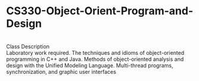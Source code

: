 # CS330-Object-Orient-Program-and-Design
<br/>Class Description 
<br/>Laboratory work required. The techniques and idioms of object-oriented programming in C++ and Java. 
Methods of object-oriented analysis and design with the Unified Modeling Language. Multi-thread programs, 
synchronization, and graphic user interfaces
